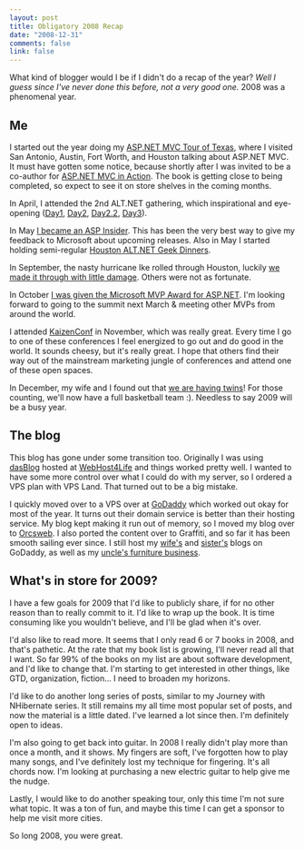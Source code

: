 ```yaml
--- 
layout: post
title: Obligatory 2008 Recap
date: "2008-12-31"
comments: false
link: false
---
```


What kind of blogger would I be if I didn't do a recap of the year?  <em>Well I guess since I've never done this before, not a very good one.</em>  2008 was a phenomenal year. 

## Me

I started out the year doing my <a href="/2007/12/asp-net-mvc-tour-of-texas/">ASP.NET MVC Tour of Texas</a>, where I visited San Antonio, Austin, Fort Worth, and Houston talking about ASP.NET MVC.  It must have gotten some notice, because shortly after I was invited to be a co-author for <a href="http://manning.com/palermo" target="_blank">ASP.NET MVC in Action</a>.  The book is getting close to being completed, so expect to see it on store shelves in the coming months. 

In April, I attended the 2nd ALT.NET gathering, which inspirational and eye-opening (<a href="/2008/04/alt-net-day-1/">Day1</a>, <a href="/2008/04/alt-net-day-2/">Day2</a>, <a href="/2008/04/alt-net-day-2-continued/">Day2.2</a>, <a href="/2008/04/alt-net-day-3/">Day3</a>).

In May <a href="/2008/05/im-an-insider/">I became an ASP Insider</a>.  This has been the very best way to give my feedback to Microsoft about upcoming releases.  Also in May I started holding semi-regular <a href="/2008/05/houston-alt-net-geek-dinner-next-tuesday/">Houston ALT.NET Geek Dinners</a>. 

In September, the nasty hurricane Ike rolled through Houston, luckily <a href="/2008/09/ike-is-gone-were-okay/">we made it through with little damage</a>.  Others were not as fortunate. 

In October <a href="/2008/10/recent-developments/">I was given the Microsoft MVP Award for ASP.NET</a>.  I'm looking forward to going to the summit next March &amp; meeting other MVPs from around the world. 

I attended <a href="http://kaizenconf.com/" target="_blank">KaizenConf</a> in November, which was really great.  Every time I go to one of these conferences I feel energized to go out and do good in the world.  It sounds cheesy, but it's really great.  I hope that others find their way out of the mainstream marketing jungle of conferences and attend one of these open spaces. 

In December, my wife and I found out that <a href="/2008/12/hello-world-x-2/">we are having twins</a>!  For those counting, we'll now have a full basketball team :).  Needless to say 2009 will be a busy year. 

## The blog

This blog has gone under some transition too.  Originally I was using <a href="http://dasblog.info" target="_blank">dasBlog</a> hosted at <a href="http://webhost4life.com" target="_blank">WebHost4Life</a> and things worked pretty well.  I wanted to have some more control over what I could do with my server, so I ordered a VPS plan with VPS Land.  That turned out to be a big mistake.   

I quickly moved over to a VPS over at <a href="http://godaddy.com" target="_blank">GoDaddy</a> which worked out okay for most of the year.  It turns out their domain service is better than their hosting service.  My blog kept making it run out of memory, so I moved my blog over to <a href="http://www.orcsweb.com" target="_blank">Orcsweb</a>.  I also ported the content over to Graffiti, and so far it has been smooth sailing ever since.  I still host my <a href="http://silvia.flux88.com" target="_blank">wife's</a> and <a href="http://heather.flux88.com" target="_blank">sister's</a> blogs on GoDaddy, as well as my <a href="http://www.cripplecreekwoodworks.com" target="_blank">uncle's furniture business</a>. 

## What's in store for 2009?

I have a few goals for 2009 that I'd like to publicly share, if for no other reason than to really commit to it.  I'd like to wrap up the book.  It is time consuming like you wouldn't believe, and I'll be glad when it's over.   

I'd also like to read more.  It seems that I only read 6 or 7 books in 2008, and that's pathetic.  At the rate that my book list is growing, I'll never read all that I want.  So far 99% of the books on my list are about software development, and I'd like to change that.  I'm starting to get interested in other things, like GTD, organization, fiction...  I need to broaden my horizons. 

I'd like to do another long series of posts, similar to my Journey with NHibernate series. It still remains my all time most popular set of posts, and now the material is a little dated.  I've learned a lot since then.  I'm definitely open to ideas. 

I'm also going to get back into guitar.  In 2008 I really didn't play more than once a month, and it shows.  My fingers are soft, I've forgotten how to play many songs, and I've definitely lost my technique for fingering.  It's all chords now.  I'm looking at purchasing a new electric guitar to help give me the nudge. 

Lastly, I would like to do another speaking tour, only this time I'm not sure what topic.  It was a ton of fun, and maybe this time I can get a sponsor to help me visit more cities. 

So long 2008, you were great.

